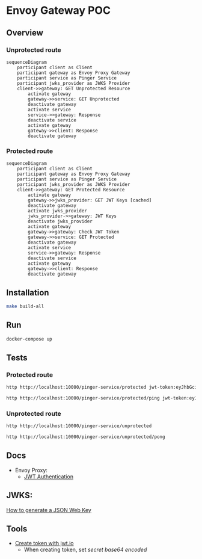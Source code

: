# Envoy Gateway POC

## Overview

### Unprotected route

```mermaid
sequenceDiagram
    participant client as Client
    participant gateway as Envoy Proxy Gateway
    participant service as Pinger Service
    participant jwks_provider as JWKS Provider
    client->>gateway: GET Unprotected Resource
        activate gateway
        gateway->>service: GET Unprotected
        deactivate gateway
        activate service
        service->>gateway: Response
        deactivate service
        activate gateway
        gateway->>client: Response
        deactivate gateway
```

### Protected route

```mermaid
sequenceDiagram
    participant client as Client
    participant gateway as Envoy Proxy Gateway
    participant service as Pinger Service
    participant jwks_provider as JWKS Provider
    client->>gateway: GET Protected Resource
        activate gateway
        gateway->>jwks_provider: GET JWT Keys [cached]
        deactivate gateway
        activate jwks_provider
        jwks_provider->>gateway: JWT Keys
        deactivate jwks_provider
        activate gateway
        gateway->>gateway: Check JWT Token
        gateway->>service: GET Protected
        deactivate gateway
        activate service
        service->>gateway: Response
        deactivate service
        activate gateway
        gateway->>client: Response
        deactivate gateway
```


## Installation

```sh
make build-all
```

## Run
```sh
docker-compose up
```

## Tests

### Protected route

```sh
http http://localhost:10000/pinger-service/protected jwt-token:eyJhbGciOiJIUzI1NiIsInR5cCI6IkpXVCJ9.eyJzdWIiOiIxMjM0NTY3ODkwIiwibmFtZSI6IkpvaG4gRG9lIiwiaWF0IjoxNTE2MjM5MDIyfQ.b34h75BHF04QKEMBiiKZ1H8vVJMBWv3JybA9LT-GF9s
```

```sh
http http://localhost:10000/pinger-service/protected/ping jwt-token:eyJhbGciOiJIUzI1NiIsInR5cCI6IkpXVCJ9.eyJzdWIiOiIxMjM0NTY3ODkwIiwibmFtZSI6IkpvaG4gRG9lIiwiaWF0IjoxNTE2MjM5MDIyfQ.b34h75BHF04QKEMBiiKZ1H8vVJMBWv3JybA9LT-GF9s
```

### Unprotected route

```sh
http http://localhost:10000/pinger-service/unprotected
```

```sh
http http://localhost:10000/pinger-service/unprotected/pong
```


## Docs

- Envoy Proxy:
  - [JWT Authentication](https://www.envoyproxy.io/docs/envoy/v1.23.0/configuration/http/http_filters/jwt_authn_filter.html?highlight=local_jwks)

## JWKS:
[How to generate a JSON Web Key](https://connect2id.com/products/nimbus-jose-jwt/examples/jwk-generation)

## Tools

- [Create token with jwt.io](https://jwt.io)
  - When creating token, set *secret base64 encoded*
